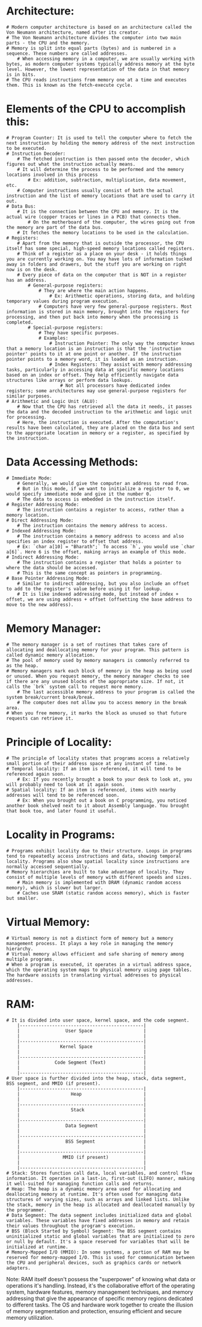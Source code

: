# Architecture:
    # Modern computer architecture is based on an architecture called the Von Neumann architecture, named after its creator. 
    # The Von Neumann architecture divides the computer into two main parts - the CPU and the memory.
    # Memory is split into equal parts (bytes) and is numbered in a sequence. These numbers are called addresses.
        # When accessing memory in a computer, we are usually working with bytes, as modern computer systems typically address memory at the byte level. However, the lowest representation of the data in that memory is in bits.
    # The CPU reads instructions from memory one at a time and executes them. This is known as the fetch-execute cycle.

# Elements of the CPU to accomplish this:
    # Program Counter: It is used to tell the computer where to fetch the next instruction by holding the memory address of the next instruction to be executed.
    # Instruction Decoder:
        # The fetched instruction is then passed onto the decoder, which figures out what the instruction actually means. 
        # It will determine the process to be performed and the memory locations involved in this process 
            # Ex: addition, subtraction, multiplication, data movement, etc.
        # Computer instructions usually consist of both the actual instruction and the list of memory locations that are used to carry it out.
    # Data Bus:
        # It is the connection between the CPU and memory. It is the actual wire (copper traces or lines in a PCB) that connects them.
            # On the motherboard of the computer, the wires going out from the memory are part of the data bus.
        # It fetches the memory locations to be used in the calculation.
    # Registers: 
        # Apart from the memory that is outside the processor, the CPU itself has some special, high-speed memory locations called registers.
        # Think of a register as a place on your desk - it holds things you are currently working on. You may have lots of information tucked away in folders and drawers, but the stuff you are working on right now is on the desk.
        # Every piece of data on the computer that is NOT in a register has an address.
            # General-purpose registers: 
                # They are where the main action happens. 
                    # Ex: Arithmetic operations, storing data, and holding temporary values during program execution.
                # Computers have very few general-purpose registers. Most information is stored in main memory, brought into the registers for processing, and then put back into memory when the processing is completed.
            # Special-purpose registers: 
                # They have specific purposes.
                # Examples:
                    # Instruction Pointer: The only way the computer knows that a memory location is an instruction is that the 'instruction pointer' points to it at one point or another. If the instruction pointer points to a memory word, it is loaded as an instruction.
                    # Index Registers: They assist with memory addressing tasks, particularly in accessing data at specific memory locations based on an index or offset. They help efficiently navigate data structures like arrays or perform data lookups.
                        # Not all processors have dedicated index registers; some architectures may use general-purpose registers for similar purposes.
    # Arithmetic and Logic Unit (ALU):
        # Now that the CPU has retrieved all the data it needs, it passes the data and the decoded instruction to the arithmetic and logic unit for processing.
        # Here, the instruction is executed. After the computation's results have been calculated, they are placed on the data bus and sent to the appropriate location in memory or a register, as specified by the instruction.

# Data Accessing Methods:
    # Immediate Mode:
        # Generally, we would give the computer an address to read from.
        # But in this mode, if we want to initialize a register to 0, we would specify immediate mode and give it the number 0.
        # The data to access is embedded in the instruction itself.
    # Register Addressing Mode:
        # The instruction contains a register to access, rather than a memory location.
    # Direct Addressing Mode:
        # The instruction contains the memory address to access.
    # Indexed Addressing Mode:
        # The instruction contains a memory address to access and also specifies an index register to offset that address.
        # Ex: `char a[10] = "Bharath";` To access `h`, you would use `char a[6]`. Here 6 is the offset, making arrays an example of this mode.
    # Indirect Addressing Mode:
        # The instruction contains a register that holds a pointer to where the data should be accessed.
        # This is the same concept as pointers in programming.
    # Base Pointer Addressing Mode:
        # Similar to indirect addressing, but you also include an offset to add to the register's value before using it for lookup.
        # It is like indexed addressing mode, but instead of index + offset, we are using address + offset (offsetting the base address to move to the new address).

# Memory Manager:
    # The memory manager is a set of routines that takes care of allocating and deallocating memory for your program. This pattern is called dynamic memory allocation.
    # The pool of memory used by memory managers is commonly referred to as the heap.
    # Memory managers mark each block of memory in the heap as being used or unused. When you request memory, the memory manager checks to see if there are any unused blocks of the appropriate size. If not, it calls the `brk` system call to request more memory.
        # The last accessible memory address to your program is called the system break/current break/break.
        # The computer does not allow you to access memory in the break area.
    # When you free memory, it marks the block as unused so that future requests can retrieve it.

# Principle of Locality:
    # The principle of locality states that programs access a relatively small portion of their address space at any instant of time.
    # Temporal locality: If an item is referenced, it will tend to be referenced again soon.
        # Ex: If you recently brought a book to your desk to look at, you will probably need to look at it again soon.
    # Spatial locality: If an item is referenced, items with nearby addresses will tend to be referenced soon.
        # Ex: When you brought out a book on C programming, you noticed another book shelved next to it about Assembly language. You brought that book too, and later found it useful.

# Locality in Programs:
    # Programs exhibit locality due to their structure. Loops in programs tend to repeatedly access instructions and data, showing temporal locality. Programs also show spatial locality since instructions are normally accessed sequentially.
    # Memory hierarchies are built to take advantage of locality. They consist of multiple levels of memory with different speeds and sizes.
        # Main memory is implemented with DRAM (dynamic random access memory), which is slower but larger.
        # Caches use SRAM (static random access memory), which is faster but smaller.

# Virtual Memory:
    # Virtual memory is not a distinct form of memory but a memory management process. It plays a key role in managing the memory hierarchy.
    # Virtual memory allows efficient and safe sharing of memory among multiple programs.
    # When a program is executed, it operates in a virtual address space, which the operating system maps to physical memory using page tables. The hardware assists in translating virtual addresses to physical addresses.

# RAM:
    # It is divided into user space, kernel space, and the code segment.
        |----------------------------------------------|
        |                 User Space                   |
        |                                              |
        |----------------------------------------------|
        |               Kernel Space                   |
        |                                              |
        |----------------------------------------------|
        |             Code Segment (Text)              |
        |                                              |
        |----------------------------------------------|
    # User space is further divided into the heap, stack, data segment, BSS segment, and MMIO (if present).
        |----------------------------------------------|
        |                   Heap                       |
        |                                              |
        |----------------------------------------------|
        |                   Stack                      |
        |                                              |
        |----------------------------------------------|
        |                 Data Segment                 |
        |                                              |
        |----------------------------------------------|
        |                 BSS Segment                  |
        |                                              |
        |----------------------------------------------|
        |                MMIO (if present)             |
        |                                              |
        |----------------------------------------------|
    # Stack: Stores function call data, local variables, and control flow information. It operates in a last-in, first-out (LIFO) manner, making it well-suited for managing function calls and returns.
    # Heap: The heap is a dynamic memory area used for allocating and deallocating memory at runtime. It's often used for managing data structures of varying sizes, such as arrays and linked lists. Unlike the stack, memory in the heap is allocated and deallocated manually by the programmer.
    # Data Segment: The data segment includes initialized data and global variables. These variables have fixed addresses in memory and retain their values throughout the program's execution.
    # BSS (Block Started by Symbol) Segment: The BSS segment contains uninitialized static and global variables that are initialized to zero or null by default. It's a space reserved for variables that will be initialized at runtime.
    # Memory-Mapped I/O (MMIO): In some systems, a portion of RAM may be reserved for memory-mapped I/O. This is used for communication between the CPU and peripheral devices, such as graphics cards or network adapters.

Note: RAM itself doesn't possess the "superpower" of knowing what data or operations it's handling. Instead, it's the collaborative effort of the operating system, hardware features, memory management techniques, and memory addressing that give the appearance of specific memory regions dedicated to different tasks. The OS and hardware work together to create the illusion of memory segmentation and protection, ensuring efficient and secure memory utilization.